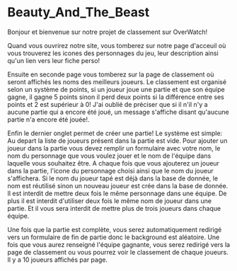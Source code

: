 # Beauty_And_The_Beast

Bonjour et bienvenue sur notre projet de classement sur OverWatch!

  Quand vous ouvrirez notre site, vous tomberez sur notre page d'acceuil où vous trouverez les icones des personnages du jeu, leur description
  ainsi qu'un lien vers leur fiche perso!
  
  Ensuite en seconde page vous tomberez sur la page de classement où seront affichés les noms des meilleurs joueurs. Le classement est organisé 
  selon un système de points, si un joueur joue une partie et que son équipe gagne, il gagne 5 points sinon il perd deux points si la 
  différence entre ses points et 2 est supérieur à 0! J'ai oublié de préciser que si il n'il n'y a aucune partie qui a encore été joué, un message s'affiche disant qu'aucune partie n'a encore été jouée!.
  
  
  Enfin le dernier onglet permet de créer une partie! Le système est simple:  Au depart la liste de joueurs présent dans la partie est vide. Pour ajouter un joueur dans la partie vous devez remplir un formulaire avec votre nom, le nom du personnage que vous voulez jouer et le nom de l'équipe dans laquelle vous souhaitez être.
  A chaque fois que vous ajouterez un joueur dans la partie, l'icone du personnage choisi ainsi que le nom du joueur s'affichera. 
  Si le nom du joueur tapé est déjà dans la base de donnée,  le nom est réutilisé sinon un nouveau joueur est crée dans la base de donnée.
  Il est interdit de mettre deux fois le même personnage dans une équipe. De plus il est interdit d'utiliser deux fois le même nom de joueur
  dans une partie. Et il vous sera interdit de mettre plus de trois joueurs dans chaque équipe.
  
  Une fois que la partie est complète, vous serez automatiquement redirigé vers un formulaire de fin de partie donc le background est aléatoire.
  Une fois que vous aurez renseigné l'équipe gagnante, vous serez redirigé vers la page de classement ou vous pourrez voir le classement de chaque joueurs.
  Il y a 10 joueurs affichés par page.
